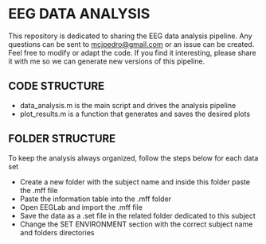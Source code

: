 # EEG DATA ANALYSIS

This repository is dedicated to sharing the EEG data analysis pipeline. Any questions can be sent to mcjpedro@gmail.com or an issue can be created. Feel free to modify or adapt the code. If you find it interesting, please share it with me so we can generate new versions of this pipeline.

## CODE STRUCTURE
- data_analysis.m is the main script and drives the analysis pipeline 
- plot_results.m is a function that generates and saves the desired plots

## FOLDER STRUCTURE
To keep the analysis always organized, follow the steps below for each data set 
- Create a new folder with the subject name and inside this folder paste the .mff file
- Paste the information table into the .mff folder
- Open EEGLab and import the .mff file
- Save the data as a .set file in the related folder dedicated to this subject
- Change the SET ENVIRONMENT section with the correct subject name and folders directories
